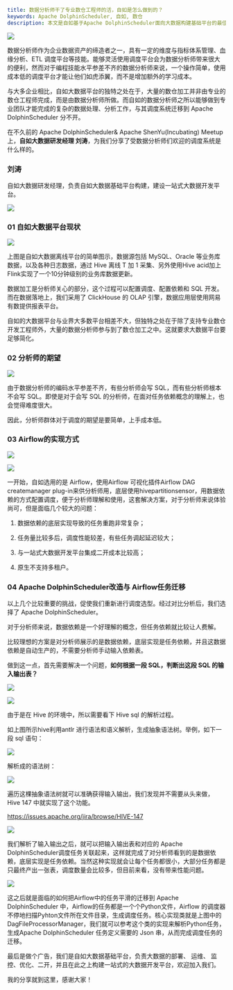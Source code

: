 ```yaml
title: 数据分析师干了专业数仓工程师的活，自如是怎么做到的？
keywords: Apache DolphinScheduler, 自如, 数仓
description: 本文是自如基于Apache DolphinScheduler面向大数据构建基础平台的最佳实践
```

![](/img/2023-9-11/1.png)

数据分析师作为企业数据资产的缔造者之一，具有一定的维度与指标体系管理、血缘分析、ETL 调度平台等技能。能够灵活使用调度平台会为数据分析师带来很大的便利，然而对于编程技能水平参差不齐的数据分析师来说，一个操作简单，使用成本低的调度平台才能让他们如虎添翼，而不是增加额外的学习成本。

与大多企业相比，自如大数据平台的独特之处在于，大量的数仓加工并非由专业的数仓工程师完成，而是由数据分析师所做。而自如的数据分析师之所以能够做到专业团队才能完成的复杂的数据处理、分析工作，与其调度系统迁移到 Apache DolphinScheduler 分不开。

在不久前的 Apache DolphinScheduler& Apache ShenYu(Incubating) Meetup 上，**自如大数据研发经理 刘涛**，为我们分享了受数据分析师们欢迎的调度系统是什么样的。

### 刘涛

自如大数据研发经理，负责自如大数据基础平台构建，建设一站式大数据开发平台。  

![](/img/2023-9-11/2.png)

### 01 自如大数据平台现状

![](/img/2023-9-11/3.png)

上图是自如大数据离线平台的简单图示，数据源包括 MySQL、Oracle 等业务库数据，以及各种日志数据，通过 Hive 离线 T 加 1 采集、另外使用Hive acid加上Flink实现了一个10分钟级别的业务库数据更新。  

数据加工是分析师关心的部分，这个过程可以配置调度、配置依赖和 SQL 开发。而在数据落地上，我们采用了 ClickHouse 的 OLAP 引擎，数据应用层使用网易有数提供报表平台。

自如的大数据平台与业界大多数平台相差不大，但独特之处在于除了支持专业数仓开发工程师外，大量的数据分析师参与到了数仓加工之中。这就要求大数据平台要足够简化。

### 02 分析师的期望

![](/img/2023-9-11/4.png)

由于数据分析师的编码水平参差不齐，有些分析师会写 SQL，而有些分析师根本不会写 SQL。即使是对于会写 SQL 的分析师，在面对任务依赖概念的理解上，也会觉得难度很大。  

因此，分析师群体对于调度的期望是要简单，上手成本低。

### 03 Airflow的实现方式

![](/img/2023-9-11/5.png)

![](/img/2023-9-11/6.png)

一开始，自如选用的是 Airflow，使用Airflow 可视化插件Airflow DAG createmanager plug-in来供分析师用，底层使用hivepartitionsensor，用数据依赖的方式配置调度，便于分析师理解和使用，这套解决方案，对于分析师来说体验尚可，但是面临几个较大的问题：

1. 数据依赖的底层实现导致的任务重跑非常复杂；

2. 任务量比较多后，调度性能较差，有些任务调起延迟较大；

3. 与一站式大数据开发平台集成二开成本比较高；

4. 原生不支持多租户。

### 04 Apache DolphinScheduler改造与 Airflow任务迁移

以上几个比较重要的挑战，促使我们重新进行调度选型。经过对比分析后，我们选择了 Apache DolphinScheduler。

对于分析师来说，数据依赖是一个好理解的概念，但任务依赖就比较让人费解。

比较理想的方案是对分析师展示的是数据依赖，底层实现是任务依赖，并且这数据依赖是自动生产的，不需要分析师手动输入依赖表。

做到这一点，首先需要解决一个问题，**如何根据一段 SQL，判断出这段 SQL 的输入输出表？**

![](/img/2023-9-11/7.png)

![](/img/2023-9-11/8.png)

由于是在 Hive 的环境中，所以需要看下 Hive sql 的解析过程。

如上图所示hive利用antlr 进行语法和语义解析，生成抽象语法树。举例，如下一段 sql 语句：

![](/img/2023-9-11/9.png)

解析成的语法树：

![](/img/2023-9-11/10.png)

遍历这棵抽象语法树就可以准确获得输入输出，我们发现并不需要从头来做，Hive 147 中就实现了这个功能。

https://issues.apache.org/jira/browse/HIVE-147

![](/img/2023-9-11/11.png)

我们解析了输入输出之后，就可以把输入输出表和对应的 Apache DolphinScheduler调度任务关联起来，这样就完成了对分析师看到的是数据依赖，底层实现是任务依赖。当然这种实现就会让每个任务都很小，大部分任务都是只最终产出一张表，调度数量会比较多，但目前来看，没有带来性能问题。

![](/img/2023-9-11/12.png)

这之后就是面临的如何把Airflow中的任务平滑的迁移到 Apache DolphinScheduler 中，Airflow的任务都是一个个Python文件，Airflow 的调度器不停地扫描Pyhton文件所在文件目录，生成调度任务。核心实现类就是上图中的 DagFileProcessorManager，我们就可以参考这个类的实现来解析Python任务，生成Apache DolphinScheduler 任务定义需要的 Json 串，从而完成调度任务的迁移。

最后是做个广告，我们是自如大数据基础平台，负责大数据的部署、 运维、 监控、优化、二开，并且在此之上构建一站式的大数据开发平台，欢迎加入我们。

我的分享就到这里，感谢大家！
